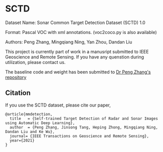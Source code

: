 # SCTD
Dataset Name: Sonar Common Target Detection Dataset (SCTD) 1.0

Format: Pascal VOC with xml annotations. (voc2coco.py is also available)

Authors: Peng Zhang, Mingqiang Ning, Yan Zhou, Dandan Liu

This project is currently part of work in a manusript submitted to IEEE Geoscience and Remote Sensing. If you have any quenstion during utilization, please contact us.

The baseline code and weight has been submitted to [Dr Peng Zhang's repository](https://github.com/automlresearch/autodetector)

## Citation

If you use the SCTD dataset, please cite our paper,

```
@article{mmdetection,
  title   = {Self-trained Target Detection of Radar and Sonar Images using Automatic Deep Learning},
  author  = {Peng Zhang, Jinsong Tang, Heping Zhong, Mingqiang Ning, Dandan Liu and Ke Wu},
  journal= {IEEE Transactions on Geoscience and Remote Sensing},
  year={2021}
}
```
